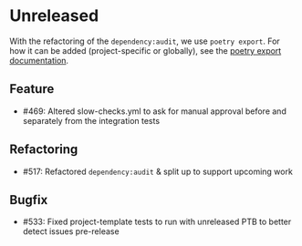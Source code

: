 # Unreleased

With the refactoring of the `dependency:audit`, we use `poetry export`. For how it can
be added (project-specific or globally), see the
[poetry export documentation](https://github.com/python-poetry/poetry-plugin-export).

## Feature

* #469: Altered slow-checks.yml to ask for manual approval before and separately from the integration tests

## Refactoring

* #517: Refactored `dependency:audit` & split up to support upcoming work

## Bugfix

* #533: Fixed project-template tests to run with unreleased PTB to better detect issues pre-release
